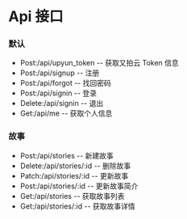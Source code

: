 # Api 接口

### 默认
- Post:/api/upyun_token -- 获取又拍云 Token 信息
- Post:/api/signup -- 注册
- Post:/api/forgot -- 找回密码
- Post:/api/signin -- 登录
- Delete:/api/signin -- 退出
- Get:/api/me -- 获取个人信息


### 故事
- Post:/api/stories -- 新建故事
- Delete:/api/stories/:id -- 删除故事
- Patch:/api/stories/:id -- 更新故事
- Post:/api/stories/:id -- 更新故事简介
- Get:/api/stories -- 获取故事列表
- Get:/api/stories/:id -- 获取故事详情
